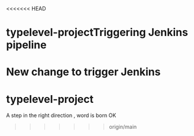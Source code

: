 <<<<<<< HEAD
# typelevel-projectTriggering Jenkins pipeline
New change to trigger Jenkins
=======
# typelevel-project
A step in the right direction , word is born OK
>>>>>>> origin/main
